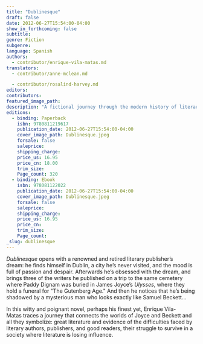 ```yaml
---
title: "Dublinesque"
draft: false
date: 2012-06-27T15:54:00-04:00
show_in_forthcoming: false
subtitle:
genre: Fiction
subgenre:
language: Spanish
authors:
  - contributor/enrique-vila-matas.md
translators:
  - contributor/anne-mclean.md

  - contributor/rosalind-harvey.md
editors:
contributors:
featured_image_path:
description: "A fictional journey through the modern history of literary publishing. "
editions:
  - binding: Paperback
    isbn: 9780811219617
    publication_date: 2012-06-27T15:54:00-04:00
    cover_image_path: Dublinesque.jpeg
    forsale: false
    saleprice:
    shipping_charge:
    price_us: 16.95
    price_cn: 18.00
    trim_size:
    Page_count: 320
  - binding: Ebook
    isbn: 978081122022
    publication_date: 2012-06-27T15:54:00-04:00
    cover_image_path: Dublinesque.jpeg
    forsale: false
    saleprice:
    shipping_charge:
    price_us: 16.95
    price_cn:
    trim_size:
    Page_count:
_slug: dublinesque
---
```


_Dublinesque_ opens with a renowned and retired literary publisher’s dream: he finds himself in Dublin, a city he’s never visited, and the mood is full of passion and despair. Afterwards he’s obsessed with the dream, and brings three of the writers he published on a trip to the same cemetery where Paddy Dignam was buried in James Joyce’s _Ulysses_, where they hold a funeral for "The Gutenberg Age." And then he notices that he’s being shadowed by a mysterious man who looks exactly like Samuel Beckett…

In this witty and poignant novel, perhaps his finest yet, Enrique Vila-Matas traces a journey that connects the worlds of Joyce and Beckett and all they symbolize: great literature and evidence of the difficulties faced by literary authors, publishers, and good readers, their struggle to survive in a society where literature is losing influence.

